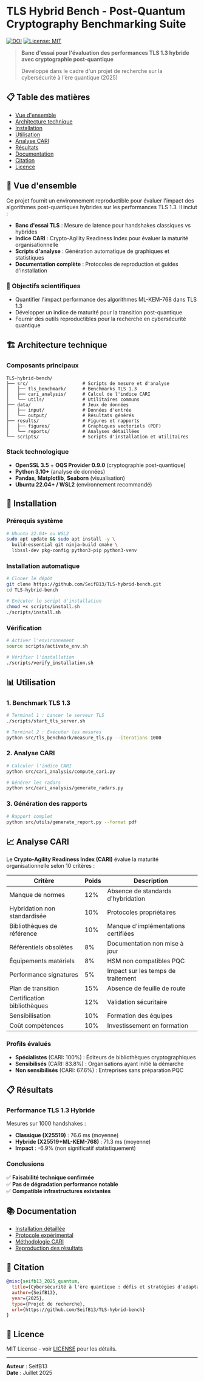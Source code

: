 # TLS Hybrid Bench - Post-Quantum Cryptography Benchmarking Suite

[![DOI](https://zenodo.org/badge/DOI/10.5281/zenodo.XXXXXXX.svg)](https://doi.org/10.5281/zenodo.XXXXXXX)
[![License: MIT](https://img.shields.io/badge/License-MIT-yellow.svg)](https://opensource.org/licenses/MIT)

> **Banc d'essai pour l'évaluation des performances TLS 1.3 hybride avec cryptographie post-quantique**
> 
> Développé dans le cadre d'un projet de recherche sur la cybersécurité à l'ère quantique (2025)

## 📋 Table des matières

- [Vue d'ensemble](#vue-densemble)
- [Architecture technique](#architecture-technique)
- [Installation](#installation)
- [Utilisation](#utilisation)
- [Analyse CARI](#analyse-cari)
- [Résultats](#résultats)
- [Documentation](#documentation)
- [Citation](#citation)
- [Licence](#licence)

## 🎯 Vue d'ensemble

Ce projet fournit un environnement reproductible pour évaluer l'impact des algorithmes post-quantiques hybrides sur les performances TLS 1.3. Il inclut :

- **Banc d'essai TLS** : Mesure de latence pour handshakes classiques vs hybrides
- **Indice CARI** : Crypto-Agility Readiness Index pour évaluer la maturité organisationnelle
- **Scripts d'analyse** : Génération automatique de graphiques et statistiques
- **Documentation complète** : Protocoles de reproduction et guides d'installation

### 🔬 Objectifs scientifiques

- Quantifier l'impact performance des algorithmes ML-KEM-768 dans TLS 1.3
- Développer un indice de maturité pour la transition post-quantique
- Fournir des outils reproductibles pour la recherche en cybersécurité quantique

## 🏗️ Architecture technique

### Composants principaux

```
TLS-hybrid-bench/
├── src/                    # Scripts de mesure et d'analyse
│   ├── tls_benchmark/      # Benchmarks TLS 1.3
│   ├── cari_analysis/      # Calcul de l'indice CARI
│   └── utils/              # Utilitaires communs
├── data/                   # Jeux de données
│   ├── input/              # Données d'entrée
│   └── output/             # Résultats générés
├── results/                # Figures et rapports
│   ├── figures/            # Graphiques vectoriels (PDF)
│   └── reports/            # Analyses détaillées
└── scripts/                # Scripts d'installation et utilitaires
```

### Stack technologique

- **OpenSSL 3.5** + **OQS Provider 0.9.0** (cryptographie post-quantique)
- **Python 3.10+** (analyse de données)
- **Pandas**, **Matplotlib**, **Seaborn** (visualisation)
- **Ubuntu 22.04+ / WSL2** (environnement recommandé)

## 🚀 Installation

### Prérequis système

```bash
# Ubuntu 22.04+ ou WSL2
sudo apt update && sudo apt install -y \
  build-essential git ninja-build cmake \
  libssl-dev pkg-config python3-pip python3-venv
```

### Installation automatique

```bash
# Cloner le dépôt
git clone https://github.com/SeifB13/TLS-hybrid-bench.git
cd TLS-hybrid-bench

# Exécuter le script d'installation
chmod +x scripts/install.sh
./scripts/install.sh
```

### Vérification

```bash
# Activer l'environnement
source scripts/activate_env.sh

# Vérifier l'installation
./scripts/verify_installation.sh
```

## 📊 Utilisation

### 1. Benchmark TLS 1.3

```bash
# Terminal 1 : Lancer le serveur TLS
./scripts/start_tls_server.sh

# Terminal 2 : Exécuter les mesures
python src/tls_benchmark/measure_tls.py --iterations 1000
```

### 2. Analyse CARI

```bash
# Calculer l'indice CARI
python src/cari_analysis/compute_cari.py

# Générer les radars
python src/cari_analysis/generate_radars.py
```

### 3. Génération des rapports

```bash
# Rapport complet
python src/utils/generate_report.py --format pdf
```

## 📈 Analyse CARI

Le **Crypto-Agility Readiness Index (CARI)** évalue la maturité organisationnelle selon 10 critères :

| Critère | Poids | Description |
|---------|-------|-------------|
| Manque de normes | 12% | Absence de standards d'hybridation |
| Hybridation non standardisée | 10% | Protocoles propriétaires |
| Bibliothèques de référence | 10% | Manque d'implémentations certifiées |
| Référentiels obsolètes | 8% | Documentation non mise à jour |
| Équipements matériels | 8% | HSM non compatibles PQC |
| Performance signatures | 5% | Impact sur les temps de traitement |
| Plan de transition | 15% | Absence de feuille de route |
| Certification bibliothèques | 12% | Validation sécuritaire |
| Sensibilisation | 10% | Formation des équipes |
| Coût compétences | 10% | Investissement en formation |

### Profils évalués

- **Spécialistes** (CARI: 100%) : Éditeurs de bibliothèques cryptographiques
- **Sensibilisés** (CARI: 83.8%) : Organisations ayant initié la démarche  
- **Non sensibilisés** (CARI: 67.6%) : Entreprises sans préparation PQC

## 📋 Résultats

### Performance TLS 1.3 Hybride

Mesures sur 1000 handshakes :
- **Classique (X25519)** : 76.6 ms (moyenne)
- **Hybride (X25519+ML-KEM-768)** : 71.3 ms (moyenne)
- **Impact** : -6.9% (non significatif statistiquement)

### Conclusions

✅ **Faisabilité technique confirmée**  
✅ **Pas de dégradation performance notable**  
✅ **Compatible infrastructures existantes**  

## 📚 Documentation

- [Installation détaillée](docs/protocol/INSTALLATION.md)
- [Protocole expérimental](docs/protocol/EXPERIMENTAL_PROTOCOL.md)
- [Méthodologie CARI](docs/protocol/CARI_METHODOLOGY.md)
- [Reproduction des résultats](docs/protocol/REPRODUCTION.md)

## 🔬 Citation

```bibtex
@misc{seifb13_2025_quantum,
  title={Cybersécurité à l'ère quantique : défis et stratégies d'adaptation pour les entreprises},
  author={SeifB13},
  year={2025},
  type={Projet de recherche},
  url={https://github.com/SeifB13/TLS-hybrid-bench}
}
```

## 📄 Licence

MIT License - voir [LICENSE](LICENSE) pour les détails.

---

**Auteur** : SeifB13  
**Date** : Juillet 2025
